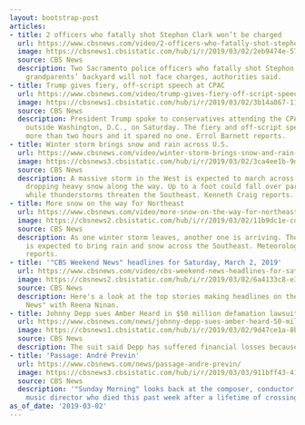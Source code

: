 ```yaml
---
layout: bootstrap-post
articles:
- title: 2 officers who fatally shot Stephon Clark won’t be charged
  url: https://www.cbsnews.com/video/2-officers-who-fatally-shot-stephon-clark-wont-be-charged/
  image: https://cbsnews1.cbsistatic.com/hub/i/r/2019/03/02/2eb9474e-5793-4522-a788-519a02937c24/thumbnail/1200x630/6a1899c3f5413caf8c6588f64d764ded/0302-en-clarkshooting-vo-1795284-640x360.jpg
  source: CBS News
  description: Two Sacramento police officers who fatally shot Stephon Clark in his
    grandparents’ backyard will not face charges, authorities said.
- title: Trump gives fiery, off-script speech at CPAC
  url: https://www.cbsnews.com/video/trump-gives-fiery-off-script-speech-at-cpac/
  image: https://cbsnews1.cbsistatic.com/hub/i/r/2019/03/02/3b14a867-110f-439a-9528-b92fed73bd72/thumbnail/1200x630/a180952a040f7975517d284086aedf24/0302-en-trump-barnett-1795276-640x360.jpg
  source: CBS News
  description: President Trump spoke to conservatives attending the CPAC conference
    outside Washington, D.C., on Saturday. The fiery and off-script speech lasted
    more than two hours and it spared no one. Errol Barnett reports.
- title: Winter storm brings snow and rain across U.S.
  url: https://www.cbsnews.com/video/winter-storm-brings-snow-and-rain-across-u-s/
  image: https://cbsnews3.cbsistatic.com/hub/i/r/2019/03/02/3ca4ee1b-9da4-4968-9963-f7a96504551e/thumbnail/1200x630/c65fd59a1570c400eb578941bf430fee/0302-en-winter-craig-1795267-640x360.jpg
  source: CBS News
  description: A massive storm in the West is expected to march across the country,
    dropping heavy snow along the way. Up to a foot could fall over parts of New England,
    while thunderstorms threaten the Southeast. Kenneth Craig reports.
- title: More snow on the way for Northeast
  url: https://www.cbsnews.com/video/more-snow-on-the-way-for-northeast/
  image: https://cbsnews2.cbsistatic.com/hub/i/r/2019/03/02/11b9dc1e-cdbd-4cff-a336-6d1e2d4fd3e7/thumbnail/1200x630/5cc8d50d08117ff0e7161fa1e8139ced/0302-en-forecast-berardelli-1795272-640x360.jpg
  source: CBS News
  description: As one winter storm leaves, another one is arriving. The new storm
    is expected to bring rain and snow across the Southeast. Meteorologist Jeff Berardelli
    reports.
- title: '"CBS Weekend News" headlines for Saturday, March 2, 2019'
  url: https://www.cbsnews.com/video/cbs-weekend-news-headlines-for-saturday-march-2-2019/
  image: https://cbsnews2.cbsistatic.com/hub/i/r/2019/03/02/6a4133c8-e3bb-4107-b60a-eae79a9481bd/thumbnail/1200x630/53fc79099ec1b8722ff6c04e8544e01d/0302-en-headlines-1795257-640x360.jpg
  source: CBS News
  description: Here's a look at the top stories making headlines on the "CBS Weekend
    News" with Reena Ninan.
- title: Johnny Depp sues Amber Heard in $50 million defamation lawsuit
  url: https://www.cbsnews.com/news/johnny-depp-sues-amber-heard-50-million-defamation-lawsuit-against-ex-wife-domestic-abuse-op-ed-2019-03-02/
  image: https://cbsnews1.cbsistatic.com/hub/i/r/2019/03/02/9d47ce1a-8b70-4dd9-aae5-73e898f1adc6/thumbnail/1200x630/3d615a4ad4ae13a1d2c8f8c360d28fa6/gettyimages-488255662.jpg
  source: CBS News
  description: The suit said Depp has suffered financial losses because of the accusations
- title: 'Passage: André Previn'
  url: https://www.cbsnews.com/news/passage-andre-previn/
  image: https://cbsnews3.cbsistatic.com/hub/i/r/2019/03/03/911bff43-4153-4027-8df2-df0793915a8b/thumbnail/1200x630g2/9860663fa285d0676d72b9fcabb08f96/andre-previn-conducts-promo.jpg
  source: CBS News
  description: '"Sunday Morning" looks back at the composer, conductor, pianist and
    music director who died this past week after a lifetime of crossing musical boundaries'
as_of_date: '2019-03-02'
---
```



